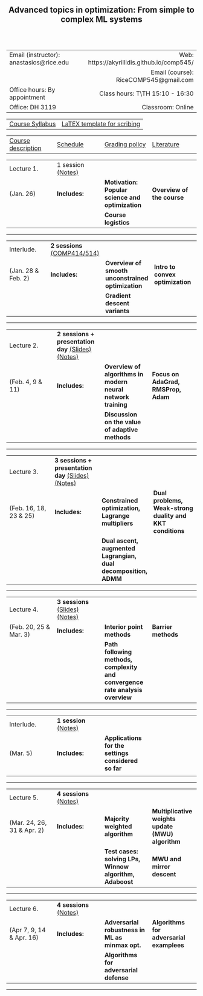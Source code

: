 <h2 align="center"><b> Advanced topics in optimization: From simple to complex ML systems</b> </h2>

<br>
<br>

<table style="width:100%">  
  <tr>
    <td>Email (instructor): anastasios@rice.edu</td>
    <td align="right">Web: https://akyrillidis.github.io/comp545/</td> 
  </tr>
  <tr>
    <td> </td>
    <td align="right">Email (course): RiceCOMP545@gmail.com</td> 
  </tr>
  <tr>
    <td>Office hours: By appointment </td>
    <td align="right">Class hours: T\TH 15:10 - 16:30</td> 
  </tr>
  <tr>
    <td>Office: DH 3119</td>
    <td align="right">Classroom: Online </td> 
  </tr>
</table>

<table style="width:100%">  
  <tr> 
    <td align="center"><a href="./Syllabus.pdf">Course Syllabus</a></td>
    <td align="center"><a href="./scribe_template.zip">LaTEX template for scribing</a></td>
  </tr>
</table>

<table style="width:100%">  
  <col width="25%">
  <col width="25%">
  <col width="25%">
  <col width="25%">
  <tr> 
    <td align="left"><a href="http://akyrillidis.github.io/comp545/">Course description</a></td>
    <td align="left"><a href="http://akyrillidis.github.io/comp545/schedule.html">Schedule</a></td> 
    <td align="left"><a href="http://akyrillidis.github.io/comp545/grading.html">Grading policy</a></td> 
    <td align="left"><a href="http://akyrillidis.github.io/comp545/literature.html">Literature</a></td> 
  </tr>
</table>

<table style="width:100%"> 
  <col width="25%">
  <col width="25%">
  <col width="25%">
  <col width="25%">
  <tr>
    <td>Lecture 1.</td>
    <td align="left"> 1 session <a href="./Lectures/2020/Notes 1.pdf">(Notes)</a> </td> 
    <td></td>
    <td></td>
  </tr>
  <tr>
    <td> (Jan. 26) </td>
    <td align="left"><b>Includes:</b> </td> 
    <td align="left"><b>Motivation: Popular science and optimization</b> </td>
    <td align="left"><b>Overview of the course</b> </td>
  </tr>
  <tr>
    <td></td>
    <td align="left"></td> 
    <td align="left"><b>Course logistics</b> </td>
    <td align="left"></td>
  </tr>
</table>

<hr/>

<table style="width:100%">  
  <col width="25%">
  <col width="25%">
  <col width="25%">
  <col width="25%">
  <tr>
    <td>Interlude.</td>
    <td align="left"><b>2 sessions</b> <a href="https://akyrillidis.github.io/comp414-514/">(COMP414/514)</a>  </td> 
    <td></td>
    <td></td>
  </tr>
  <tr>
    <td> (Jan. 28 & Feb. 2) </td>
    <td align="left"><b>Includes:</b> </td> 
    <td align="left"><b>Overview of smooth unconstrained optimization</b> </td>
    <td align="left"><b>Intro to convex optimization</b> </td>
  </tr>
  <tr>
    <td></td>
    <td align="left"></td> 
    <td align="left"><b>Gradient descent variants</b> </td>
    <td align="left"></td>
  </tr>
</table>

<hr/>

<table style="width:100%">  
  <col width="25%">
  <col width="25%">
  <col width="25%">
  <col width="25%">
  <tr>
    <td>Lecture 2.</td>
    <td align="left"><b>2 sessions + presentation day</b> <a href="./Lectures/2020/Lecture 2.pdf">(Slides)</a> <a href="./Lectures/2020/Notes 2.pdf">(Notes)</a> </td> 
    <td></td>
    <td></td>
  </tr>
  <tr>
    <td> (Feb. 4, 9 & 11) </td>
    <td align="left"><b>Includes:</b> </td> 
    <td align="left"><b>Overview of algorithms in modern neural network training</b> </td>
    <td align="left"><b>Focus on AdaGrad, RMSProp, Adam</b> </td>
  </tr>
  <tr>
    <td></td>
    <td align="left"></td> 
    <td align="left"><b>Discussion on the value of adaptive methods</b> </td>
    <td align="left"></td>
  </tr>
</table>

<hr/>

<table style="width:100%">  
  <col width="25%">
  <col width="25%">
  <col width="25%">
  <col width="25%">
  <tr>
    <td>Lecture 3.</td>
    <td align="left"><b>3 sessions + presentation day</b> <a href="./Lectures/2020/Lecture 3.pdf">(Slides)</a> <a href="./Lectures/2020/Notes 3.pdf">(Notes)</a> </td> 
    <td></td>
    <td></td>
  </tr>
  <tr>
    <td> (Feb. 16, 18, 23 & 25) </td>
    <td align="left"><b>Includes:</b> </td> 
    <td align="left"><b>Constrained optimization, Lagrange multipliers</b> </td>
    <td align="left"><b>Dual problems, Weak-strong duality and KKT conditions</b> </td>
  </tr>
  <tr>
    <td></td>
    <td align="left"></td> 
    <td align="left"><b>Dual ascent, augmented Lagrangian, dual decomposition, ADMM</b> </td>
    <td align="left"></td>
  </tr>
</table>

<hr/>

<table style="width:100%">  
  <col width="25%">
  <col width="25%">
  <col width="25%">
  <col width="25%">
  <tr>
    <td>Lecture 4.</td>
    <td align="left"><b>3 sessions</b> <a href="./Lectures/2020/Lecture 4.pdf">(Slides)</a> <a href="./Lectures/2020/Notes 4.pdf">(Notes)</a> </td> 
    <td></td>
    <td></td>
  </tr>
  <tr>
    <td> (Feb. 20, 25 & Mar. 3) </td>
    <td align="left"><b>Includes:</b> </td> 
    <td align="left"><b>Interior point methods</b> </td>
    <td align="left"><b>Barrier methods</b> </td>
  </tr>
  <tr>
    <td></td>
    <td align="left"></td> 
    <td align="left"><b>Path following methods, complexity and convergence rate analysis overview</b> </td>
    <td align="left"></td>
  </tr>
</table>

<hr/>

<table style="width:100%">  
  <col width="25%">
  <col width="25%">
  <col width="25%">
  <col width="25%">
  <tr>
    <td>Interlude.</td>
    <td align="left"><b>1 session</b> <a href="./Lectures/2020/Notes (bonus).pdf">(Notes)</a> </td> 
    <td></td>
    <td></td>
  </tr>
  <tr>
    <td> (Mar. 5) </td>
    <td align="left"><b>Includes:</b> </td> 
    <td align="left"><b>Applications for the settings considered so far</b> </td>
    <td align="left"></td>
  </tr>
  <tr>
    <td></td>
    <td align="left"></td> 
    <td align="left"></td>
    <td align="left"></td>
  </tr>
</table>

<hr/>

<table style="width:100%">  
  <col width="25%">
  <col width="25%">
  <col width="25%">
  <col width="25%">
  <tr>
    <td>Lecture 5.</td>
    <td align="left"><b>4 sessions</b> <a href="./Lectures/2020/Notes 5.pdf">(Notes)</a> </td> 
    <td></td>
    <td></td>
  </tr>
  <tr>
    <td> (Mar. 24, 26, 31 & Apr. 2) </td>
    <td align="left"><b>Includes:</b> </td> 
    <td align="left"><b>Majority weighted algorithm</b> </td>
    <td align="left"><b>Multiplicative weights update (MWU) algorithm</b> </td>
  </tr>
  <tr>
    <td></td>
    <td align="left"></td> 
    <td align="left"><b>Test cases: solving LPs, Winnow algorithm, Adaboost</b> </td>
    <td align="left"><b>MWU and mirror descent</b></td>
  </tr>
</table>

<hr/>

<table style="width:100%">  
  <col width="25%">
  <col width="25%">
  <col width="25%">
  <col width="25%">
  <tr>
    <td>Lecture 6.</td>
    <td align="left"><b>4 sessions</b> <a href="./Lectures/2020/Notes 5.pdf">(Notes)</a> </td> 
    <td></td>
    <td></td>
  </tr>
  <tr>
    <td> (Apr 7, 9, 14 & Apr. 16) </td>
    <td align="left"><b>Includes:</b> </td> 
    <td align="left"><b>Adversarial robustness in ML as minmax opt.</b> </td>
    <td align="left"><b>Algorithms for adversarial examplees</b> </td>
  </tr>
  <tr>
    <td></td>
    <td align="left"></td> 
    <td align="left"><b>Algorithms for adversarial defense</b> </td>
    <td align="left"></td>
  </tr>
</table>

<hr/>

<br>
<br>
<br>
